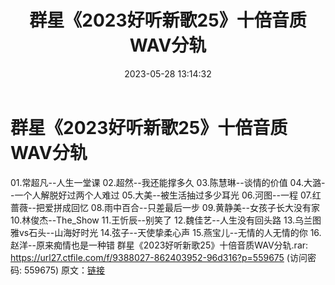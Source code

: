 ﻿---
title: 群星《2023好听新歌25》十倍音质WAV分轨
date: 2023-05-28 13:14:32
categories: WAV车载音乐、镜像
tags: 华语中文
---
# 群星《2023好听新歌25》十倍音质WAV分轨

01.常超凡--人生一堂课
02.超然--我还能撑多久
03.陈慧琳--谈情的价值
04.大潞--一个人解脱好过两个人难过
05.大美--被生活抽过多少耳光
06.河图--一程
07.红蔷薇--把爱拼成回忆
08.雨中百合--只差最后一步
09.黄静美--女孩子长大没有家
10.林俊杰--The_Show
11.王忻辰--别笑了
12.魏佳艺--人生没有回头路
13.乌兰图雅vs石头--山海好时光
14.弦子--天使挚柔心声
15.燕宝儿--无情的人无情的你
16.赵洋--原来痴情也是一种错
群星《2023好听新歌25》十倍音质WAV分轨.rar: https://url27.ctfile.com/f/9388027-862403952-96d316?p=559675
(访问密码: 559675)
原文：[链接](https://blog.sina.com.cn/s/blog_1647c7e760103122s.html)